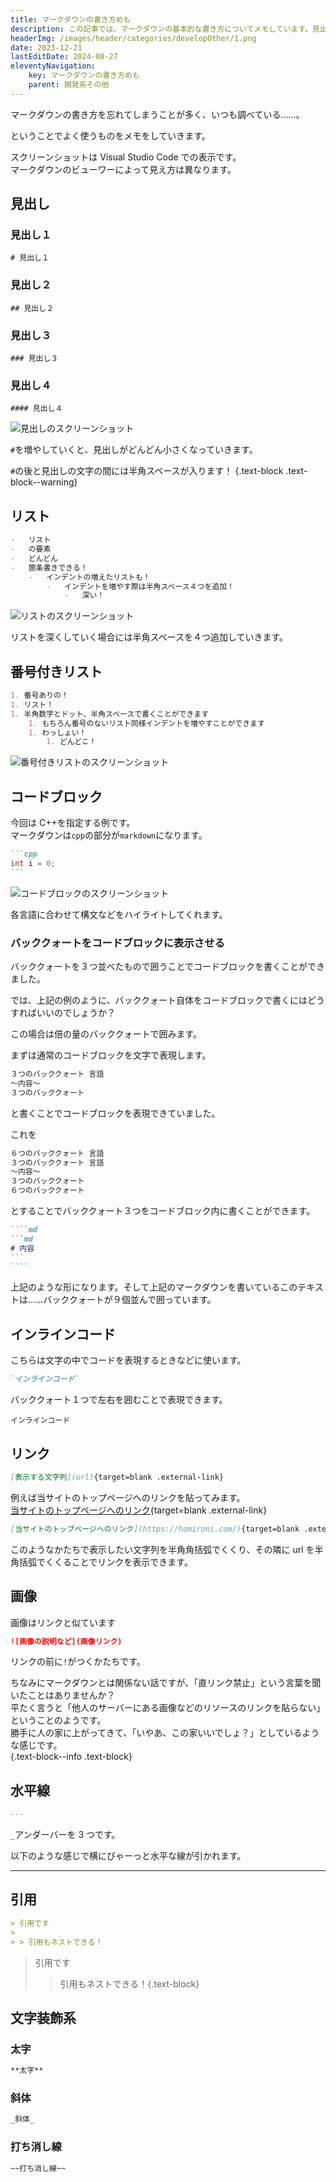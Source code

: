 ```yaml
---
title: マークダウンの書き方めも
description: この記事では、マークダウンの基本的な書き方についてメモしています。見出しやリスト、コードブロック、リンク、画像などの記法を具体的な例と共に紹介し、よく使用するマークダウンを紹介しています。
headerImg: /images/header/categories/developOther/1.png
date: 2023-12-21
lastEditDate: 2024-08-27
eleventyNavigation:
    key: マークダウンの書き方めも
    parent: 開発系その他
---
```


マークダウンの書き方を忘れてしまうことが多く、いつも調べている……。

ということでよく使うものをメモをしていきます。

スクリーンショットは Visual Studio Code での表示です。  
マークダウンのビューワーによって見え方は異なります。

## 見出し

### 見出し１

```text
# 見出し１
```

### 見出し２

```text
## 見出し２
```

### 見出し３

```text
### 見出し３
```

### 見出し４

```text
#### 見出し４
```

![見出しのスクリーンショット](../../../images/articleImages/categories/developOther/1/markdownMidasi.png)

`#`を増やしていくと、見出しがどんどん小さくなっていきます。

`#`の後と見出しの文字の間には半角スペースが入ります！
{.text-block .text-block--warning}

## リスト

```md
-   リスト
-   の要素
-   どんどん
-   箇条書きできる！
    -   インデントの増えたリストも！
        -   インデントを増やす際は半角スペース４つを追加！
            -   深い！
```

![リストのスクリーンショット](../../../images/articleImages/categories/developOther/1/markdownList.png)

リストを深くしていく場合には半角スペースを４つ追加していきます。

## 番号付きリスト

```md
1. 番号ありの！
1. リスト！
1. 半角数字とドット、半角スペースで書くことができます
    1. もちろん番号のないリスト同様インデントを増やすことができます
    1. わっしょい！
        1. どんどこ！
```

![番号付きリストのスクリーンショット](../../../images/articleImages/categories/developOther/1/markdownListWithNumber.png)

## コードブロック

今回は C++を指定する例です。  
マークダウンは`cpp`の部分が`markdown`になります。

````md
```cpp
int i = 0;
```
````

![コードブロックのスクリーンショット](../../../images/articleImages/categories/developOther/1/markdownCodeBlock.png)

各言語に合わせて構文などをハイライトしてくれます。

### バッククォートをコードブロックに表示させる

バッククォートを３つ並べたもので囲うことでコードブロックを書くことができました。

では、上記の例のように、バッククォート自体をコードブロックで書くにはどうすればいいのでしょうか？

この場合は倍の量のバッククォートで囲みます。

まずは通常のコードブロックを文字で表現します。

```md
３つのバッククォート 言語
～内容～
３つのバッククォート
```

と書くことでコードブロックを表現できていました。

これを

```md
６つのバッククォート 言語
３つのバッククォート 言語
～内容～
３つのバッククォート
６つのバッククォート
```

とすることでバッククォート３つをコードブロック内に書くことができます。

`````md
````md
```md
# 内容
```
````
`````

上記のような形になります。そして上記のマークダウンを書いているこのテキストは……バッククォートが９個並んで囲っています。

## インラインコード

こちらは文字の中でコードを表現するときなどに使います。

```md
`インラインコード`
```

バッククォート１つで左右を囲むことで表現できます。

`インラインコード`

## リンク

```md
[表示する文字列](url){target=blank .external-link}
```

例えば当サイトのトップページへのリンクを貼ってみます。  
[当サイトのトップページへのリンク](https://homironi.com/){target=blank .external-link}

```md
[当サイトのトップページへのリンク](https://homironi.com/){target=blank .external-link}
```

このようなかたちで表示したい文字列を半角角括弧でくくり、その隣に url を半角括弧でくくることでリンクを表示できます。

## 画像

画像はリンクと似ています

```md
![画像の説明など](画像リンク)
```

リンクの前に`!`がつくかたちです。

ちなみにマークダウンとは関係ない話ですが、「直リンク禁止」という言葉を聞いたことはありませんか？  
平たく言うと「他人のサーバーにある画像などのリソースのリンクを貼らない」ということのようです。  
勝手に人の家に上がってきて、「いやあ、この家いいでしょ？」としているような感じです。  
{.text-block--info .text-block}

## 水平線

```md
---
```

`_`アンダーバーを 3 つです。

以下のような感じで横にびゃーっと水平な線が引かれます。

---

## 引用

```md
> 引用です
>
> > 引用もネストできる！
```

> 引用です
>
> > 引用もネストできる！{.text-block}

## 文字装飾系

### 太字

```md
**太字**
```

### 斜体

```md
_斜体_
```

### 打ち消し線

```md
~~打ち消し線~~
```
